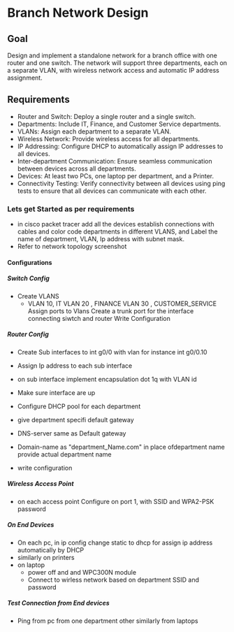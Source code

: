 # Branch Network Design
## Goal
Design and implement a standalone network for a branch office with one router and one switch. The network will support three departments, each on a separate VLAN, with wireless network access and automatic IP address assignment.
## Requirements
- Router and Switch: Deploy a single router and a single switch.
- Departments: Include IT, Finance, and Customer Service departments.
- VLANs: Assign each department to a separate VLAN.
- Wireless Network: Provide wireless access for all departments.
- IP Addressing: Configure DHCP to automatically assign IP addresses to all devices.
- Inter-department Communication: Ensure seamless communication between devices across all departments.
- Devices: At least two PCs, one laptop per department, and a Printer.
- Connectivity Testing: Verify connectivity between all devices using ping tests to ensure that all devices can communicate with each other.

### Lets get Started as per requirements
- in cisco packet tracer add all the devices establish connections with cables and color code departments in different VLANS, and Label the name of department, VLAN, Ip address with subnet mask.
- Refer to network topology screenshot
  
#### Configurations

##### Switch Config
  - Create VLANS
      - VLAN 10, IT
    VLAN 20 , FINANCE
    VLAN 30 , CUSTOMER_SERVICE
    Assign ports to Vlans
    Create a trunk port for the interface connecting siwtch and router
    Write Configuration

##### Router Config
   - Create Sub interfaces to int g0/0 with vlan for instance int g0/0.10
   - Assign Ip address to each sub interface
   - on sub interface implement encapsulation dot 1q with VLAN id
   - Make sure interface are up
 
   - Configure DHCP pool for each department
   - give department specifi default gateway
   - DNS-server same as Default gateway
   - Domain-name as "department_Name.com" in place ofdepartment name provide actual department name
   - write configuration
     
##### Wireless Access Point
   - on each access point Configure on port 1, with SSID and WPA2-PSK password 

##### On End Devices
   - On each pc, in ip config change static to dhcp for assign ip address automatically by DHCP
   - similarly on printers
   - on laptop
       - power off and and WPC300N module
       - Connect to wirless network based on department SSID and password
##### Test Connection from End devices
  - Ping from pc from one department other similarly from laptops
 
  
  
  
      
